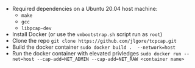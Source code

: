 
* Required dependencies on a Ubuntu 20.04 host machine:
    * `make`
    * `gcc`
    * `libpcap-dev`
* Install Docker (or use the `vmbootstrap.sh` script run as `root`)
* Clone the repo `git clone https://github.com/jlgore/tcpcap.git`
* Build the docker container `sudo docker build .  --network=host`
* Run the docker container with elevated privledges `sudo docker run --net=host --cap-add=NET_ADMIN --cap-add=NET_RAW <container name>`


